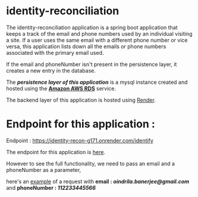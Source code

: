 # identity-reconciliation
The identity-reconciliation application is a spring boot application that keeps a track of the email and phone numbers used by an individual 
visiting a site. If a user uses the same email with a different phone number or vice versa, this application lists down all the emails or 
phone numbers associated with the primary email used.   


If the email and phoneNumber isn't present in the persistence layer, it creates a new entry in the database.


The **_persistence layer of this application_** is a mysql instance created and hosted using the [**Amazon AWS RDS**](https://aws.amazon.com/) service.  

The backend layer of this application is hosted using [Render](https://render.com/).  


# Endpoint for this application :
Endpoint : https://identity-recon-g171.onrender.com/identify  

The endpoint for this application is [here](https://identity-recon-g171.onrender.com/identify).  

However to see the full functionality, we need to pass an email and a phoneNumber as a parameter,  

here's an [example](https://identity-recon-g171.onrender.com/identify?&email=oindrila.banerjee@gmail.com&phoneNumber=159357852) of a request with **email : _oindrila.banerjee@gmail.com_** and **phoneNumber : _112233445566_**

